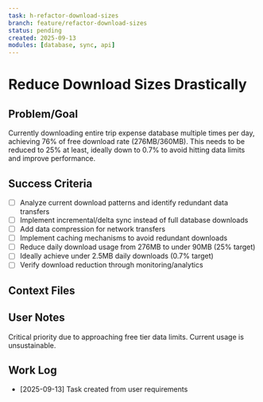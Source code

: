 ```yaml
---
task: h-refactor-download-sizes
branch: feature/refactor-download-sizes
status: pending
created: 2025-09-13
modules: [database, sync, api]
---
```


# Reduce Download Sizes Drastically

## Problem/Goal
Currently downloading entire trip expense database multiple times per day, achieving 76% of free download rate (276MB/360MB). This needs to be reduced to 25% at least, ideally down to 0.7% to avoid hitting data limits and improve performance.

## Success Criteria
- [ ] Analyze current download patterns and identify redundant data transfers
- [ ] Implement incremental/delta sync instead of full database downloads
- [ ] Add data compression for network transfers
- [ ] Implement caching mechanisms to avoid redundant downloads
- [ ] Reduce daily download usage from 276MB to under 90MB (25% target)
- [ ] Ideally achieve under 2.5MB daily downloads (0.7% target)
- [ ] Verify download reduction through monitoring/analytics

## Context Files
<!-- Added by context-gathering agent or manually -->

## User Notes
Critical priority due to approaching free tier data limits. Current usage is unsustainable.

## Work Log
- [2025-09-13] Task created from user requirements